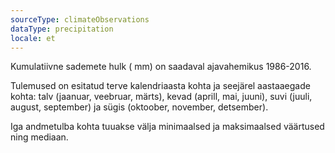 ```yaml
---
sourceType: climateObservations
dataType: precipitation
locale: et
---
```


Kumulatiivne sademete hulk ( mm) on saadaval ajavahemikus 1986-2016.

Tulemused on esitatud terve kalendriaasta kohta ja seejärel aastaaegade kohta:
talv (jaanuar, veebruar, märts), kevad (aprill, mai, juuni), suvi (juuli,
august, september) ja sügis (oktoober, november, detsember).

Iga andmetulba kohta tuuakse välja minimaalsed ja maksimaalsed väärtused ning
mediaan.